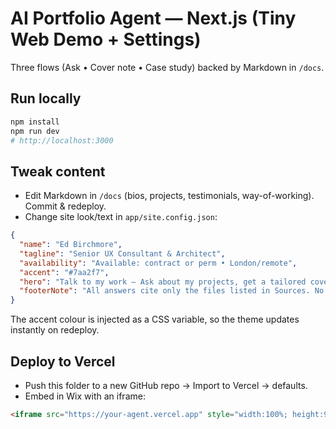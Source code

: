 # AI Portfolio Agent — Next.js (Tiny Web Demo + Settings)

Three flows (Ask • Cover note • Case study) backed by Markdown in `/docs`.

## Run locally
```bash
npm install
npm run dev
# http://localhost:3000
```

## Tweak content
- Edit Markdown in `/docs` (bios, projects, testimonials, way-of-working). Commit & redeploy.
- Change site look/text in `app/site.config.json`:
```json
{
  "name": "Ed Birchmore",
  "tagline": "Senior UX Consultant & Architect",
  "availability": "Available: contract or perm • London/remote",
  "accent": "#7aa2f7",
  "hero": "Talk to my work — Ask about my projects, get a tailored cover note, or spin up a case study.",
  "footerNote": "All answers cite only the files listed in Sources. No external data is used."
}
```
The accent colour is injected as a CSS variable, so the theme updates instantly on redeploy.

## Deploy to Vercel
- Push this folder to a new GitHub repo → Import to Vercel → defaults.
- Embed in Wix with an iframe:
```html
<iframe src="https://your-agent.vercel.app" style="width:100%; height:900px; border:0" loading="lazy"></iframe>
```
